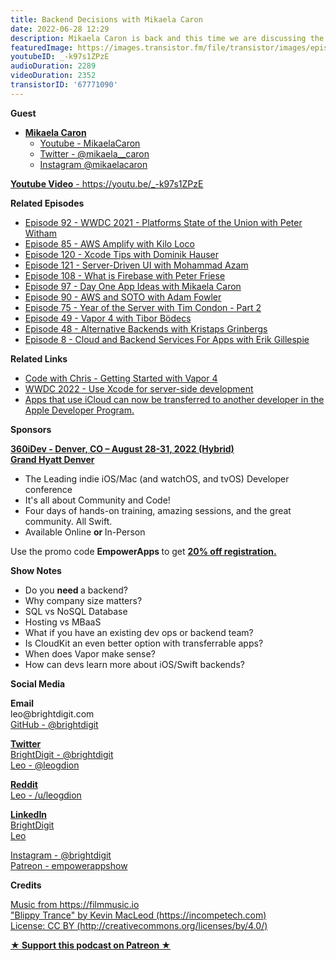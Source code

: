 ```yaml
---
title: Backend Decisions with Mikaela Caron
date: 2022-06-28 12:29
description: Mikaela Caron is back and this time we are discussing the backend options iOS developers have and how to make those decisions as well as the exciting post-WWDC news regarding apps which use iCloud and CloudKit.
featuredImage: https://images.transistor.fm/file/transistor/images/episode/930066/full_1656172417-artwork.jpg
youtubeID: _-k97s1ZPzE
audioDuration: 2289
videoDuration: 2352
transistorID: '67771090'
---
```

<p><b>Guest</b></p><ul><li>
<a href="https://mikaelacaron.com/links"><strong>Mikaela Caron</strong></a><ul>
<li><a href="https://www.youtube.com/c/MikaelaCaron">Youtube - MikaelaCaron</a></li>
<li><a href="https://twitter.com/mikaela__caron">Twitter - @mikaela__caron</a></li>
<li>
<a href="https://instagram.com/mikaelacaron">Instagram @mikaelacaron</a> </li>
</ul>
</li></ul><p><a href="https://youtu.be/_-k97s1ZPzE"><strong>Youtube Video</strong> - https://youtu.be/_-k97s1ZPzE</a></p><p><b>Related Episodes</b></p><ul>
<li><a href="https://share.transistor.fm/s/ace13930">Episode 92 - WWDC 2021 - Platforms State of the Union with Peter Witham</a></li>
<li><a href="https://share.transistor.fm/s/9a225bb3">Episode 85 - AWS Amplify with Kilo Loco</a></li>
<li><a href="https://share.transistor.fm/s/3637f231">Episode 120 - Xcode Tips with Dominik Hauser</a></li>
<li><a href="https://share.transistor.fm/s/50fca4d8">Episode 121 - Server-Driven UI with Mohammad Azam</a></li>
<li><a href="https://share.transistor.fm/s/2efe521a">Episode 108 - What is Firebase with Peter Friese</a></li>
<li><a href="https://share.transistor.fm/s/d60deac1">Episode 97 - Day One App Ideas with Mikaela Caron</a></li>
<li><a href="https://share.transistor.fm/s/580c9ccc">Episode 90 - AWS and SOTO with Adam Fowler</a></li>
<li><a href="https://share.transistor.fm/s/a8b66b9f">Episode 75 - Year of the Server with Tim Condon - Part 2</a></li>
<li><a href="https://share.transistor.fm/s/17f05dbf">Episode 49 - Vapor 4 with Tibor Bödecs</a></li>
<li><a href="https://share.transistor.fm/s/fca974ca">Episode 48 - Alternative Backends with Kristaps Grinbergs</a></li>
<li><a href="https://share.transistor.fm/s/ffcb9fc1">Episode 8 - Cloud and Backend Services For Apps with Erik Gillespie</a></li>
</ul><p><b>Related Links</b></p><ul>
<li><a href="https://www.google.com/url?q=https://youtube.com/playlist?list%3DPLMRqhzcHGw1Z7xNnqS_yUNm1k9dvq-HbM&amp;sa=D&amp;source=docs&amp;ust=1656435349563525&amp;usg=AOvVaw0VA8RBsLTtHFPEAvJ4rhvI">Code with Chris - Getting Started with Vapor 4</a></li>
<li><a href="https://developer.apple.com/videos/play/wwdc2022/110360/">WWDC 2022 - Use Xcode for server-side development</a></li>
<li><a href="https://developer.apple.com/news/releases/?id=06152022a">Apps that use iCloud can now be transferred to another developer in the Apple Developer Program.</a></li>
</ul><p><b>Sponsors</b></p><p><b><a href="https://360idev.com/"><strong>360iDev - Denver, CO – August 28-31, 2022 (Hybrid)<br>Grand Hyatt Denver</strong></a></b></p><ul>
<li>The Leading indie iOS/Mac (and watchOS, and tvOS) Developer conference</li>
<li>It's all about Community and Code!</li>
<li>Four days of hands-on training, amazing sessions, and the great community. All Swift.</li>
<li>Available Online <strong>or </strong>In-Person</li>
</ul><p>Use the promo code <strong>EmpowerApps </strong>to get <a href="https://360idev.com/"><strong>20% off registration.</strong></a></p><p><b>Show Notes</b></p><ul>
<li>Do you <strong>need </strong>a backend?</li>
<li>Why company size matters?</li>
<li>SQL vs NoSQL Database</li>
<li>Hosting vs MBaaS</li>
<li>What if you have an existing dev ops or backend team? </li>
<li>Is CloudKit an even better option with transferrable apps?</li>
<li>When does Vapor make sense?</li>
<li>How can devs learn more about iOS/Swift backends? </li>
</ul><p><b>Social Media</b></p><p><strong>Email</strong><br>leo@brightdigit.com<br><a href="https://github.com/brightdigit">GitHub - @brightdigit</a></p><p><a href="https://twitter.com/brightdigit"><strong>Twitter </strong><br>BrightDigit - @brightdigit</a><br><a href="https://twitter.com/leogdion">Leo - @leogdion</a></p><p><a href="https://www.reddit.com/user/leogdion"><strong>Reddit</strong><br>Leo - /u/leogdion</a></p><p><a href="https://www.linkedin.com/company/bright-digit"><strong>LinkedIn</strong><br>BrightDigit</a><br><a href="https://www.linkedin.com/in/leogdion/">Leo</a></p><p><a href="https://www.instagram.com/brightdigit/">Instagram - @brightdigit</a><br><a href="https://www.patreon.com/empowerappsshow">Patreon - empowerappshow</a></p><p><b>Credits</b></p><p><a href="https://filmmusic.io/">Music from https://filmmusic.io</a><br><a href="https://incompetech.com/">"Blippy Trance" by Kevin MacLeod (https://incompetech.com)</a><br><a href="http://creativecommons.org/licenses/by/4.0/">License: CC BY (http://creativecommons.org/licenses/by/4.0/)</a></p><p><strong><a href="https://www.patreon.com/empowerappsshow" rel="payment" title="★ Support this podcast on Patreon ★">★ Support this podcast on Patreon ★</a></strong></p>
      